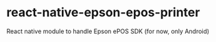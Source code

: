 # react-native-epson-epos-printer
React native module to handle Epson ePOS SDK (for now, only Android)
